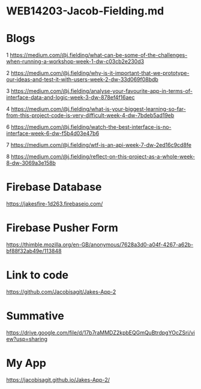# WEB14203-Jacob-Fielding.md
# Blogs
1 https://medium.com/@j.fielding/what-can-be-some-of-the-challenges-when-running-a-workshop-week-1-dw-c03cb2e230d3

2 https://medium.com/@j.fielding/why-is-it-important-that-we-prototype-our-ideas-and-test-it-with-users-week-2-dw-33d069f08bdb

3 https://medium.com/@j.fielding/analyse-your-favourite-app-in-terms-of-interface-data-and-logic-week-3-dw-878ef4f16aec

4 https://medium.com/@j.fielding/what-is-your-biggest-learning-so-far-from-this-project-code-is-very-difficult-week-4-dw-7bdeb5ad19eb

6 https://medium.com/@j.fielding/watch-the-best-interface-is-no-interface-week-6-dw-f5b4d03e47b6

7 https://medium.com/@j.fielding/wtf-is-an-api-week-7-dw-2ed16c9cd8fe

8 https://medium.com/@j.fielding/reflect-on-this-project-as-a-whole-week-8-dw-3069a3e158b

# Firebase Database
https://jakesfire-1d263.firebaseio.com/
# Firebase Pusher Form
https://thimble.mozilla.org/en-GB/anonymous/7628a3d0-a04f-4267-a62b-bf88f32ab49e/113848

# Link to code
https://github.com/Jacobisagit/Jakes-App-2
# Summative
https://drive.google.com/file/d/17b7raMMDZ2kpbEQGmQuBtrdpgYOcZSri/view?usp=sharing
# My App
https://jacobisagit.github.io/Jakes-App-2/







